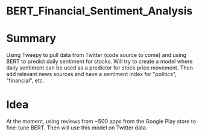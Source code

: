 # BERT_Financial_Sentiment_Analysis

# Summary
Using Tweepy to pull data from Twitter (code source to come) and using BERT to predict daily sentiment for stocks. Will try to create a model where daily sentiment can be used as a predictor for stock price movement. Then add relevant news sources and have a sentiment index for "politics", "financial", etc.

# Idea
At the moment, using reviews from ~500 apps from the Google Play store to fine-tune BERT. Then will use this model on Twitter data.
